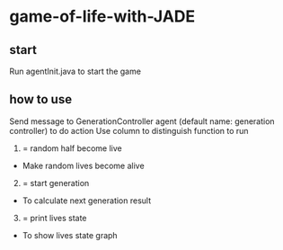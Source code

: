 # game-of-life-with-JADE
## start
Run agentInit.java to start the game
## how to use
Send message to GenerationController agent (default name: generation controller) to do action
Use <PROTOCOL> column to distinguish function to run
1. <PROTOCOL> = random half become live
  * Make random lives become alive
2. <PROTOCOL> = start generation
  * To calculate next generation result
3. <PROTOCOL> = print lives state
  * To show lives state graph
